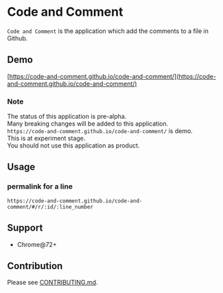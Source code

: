 # Code and Comment

`Code and Comment` is the application which add the comments to a file in Github.

## Demo

[https://code-and-comment.github.io/code-and-comment/](https://code-and-comment.github.io/code-and-comment/)

### Note

The status of this application is pre-alpha.  
Many breaking changes will be added to this application.  
`https://code-and-comment.github.io/code-and-comment/` is demo.  
This is at experiment stage.  
You should not use this application as product.

## Usage

### permalink for a line

`https://code-and-comment.github.io/code-and-comment/#/r/:id/:line_number`

## Support

* Chrome@72+

## Contribution

Please see [CONTRIBUTING.md](https://github.com/code-and-comment/code-and-comment/blob/master/CONTRIBUTING.md).
